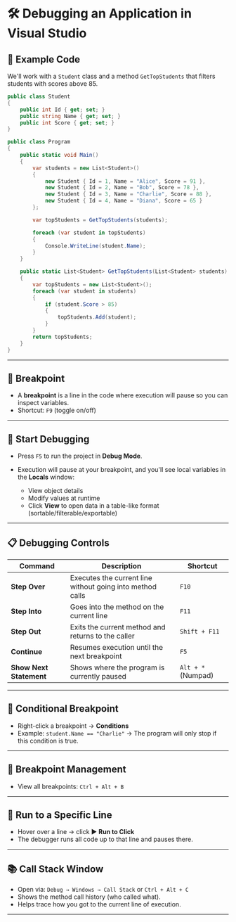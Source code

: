 # 🛠️ Debugging an Application in Visual Studio

## 🔎 Example Code

We'll work with a `Student` class and a method `GetTopStudents` that filters students with scores above 85.

```csharp
public class Student
{
    public int Id { get; set; }
    public string Name { get; set; }
    public int Score { get; set; }
}

public class Program
{
    public static void Main()
    {
        var students = new List<Student>()
        {
            new Student { Id = 1, Name = "Alice", Score = 91 },
            new Student { Id = 2, Name = "Bob", Score = 78 },
            new Student { Id = 3, Name = "Charlie", Score = 88 },
            new Student { Id = 4, Name = "Diana", Score = 65 }
        };

        var topStudents = GetTopStudents(students);

        foreach (var student in topStudents)
        {
            Console.WriteLine(student.Name);
        }
    }

    public static List<Student> GetTopStudents(List<Student> students)
    {
        var topStudents = new List<Student>();
        foreach (var student in students)
        {
            if (student.Score > 85)
            {
                topStudents.Add(student);
            }
        }
        return topStudents;
    }
}
```

---

## 📍 Breakpoint

* A **breakpoint** is a line in the code where execution will pause so you can inspect variables.
* Shortcut: `F9` (toggle on/off)

---

## 🧪 Start Debugging

* Press `F5` to run the project in **Debug Mode**.
* Execution will pause at your breakpoint, and you'll see local variables in the **Locals** window:

  * View object details
  * Modify values at runtime
  * Click **View** to open data in a table-like format (sortable/filterable/exportable)

---

## 📋 Debugging Controls

| Command                 | Description                                               | Shortcut           |
| ----------------------- | --------------------------------------------------------- | ------------------ |
| **Step Over**           | Executes the current line without going into method calls | `F10`              |
| **Step Into**           | Goes into the method on the current line                  | `F11`              |
| **Step Out**            | Exits the current method and returns to the caller        | `Shift + F11`      |
| **Continue**            | Resumes execution until the next breakpoint               | `F5`               |
| **Show Next Statement** | Shows where the program is currently paused               | `Alt + *` (Numpad) |

---

## 🎯 Conditional Breakpoint

* Right-click a breakpoint → **Conditions**
* Example: `student.Name == "Charlie"`
  → The program will only stop if this condition is true.

---

## 📌 Breakpoint Management

* View all breakpoints: `Ctrl + Alt + B`

---

## 🧭 Run to a Specific Line

* Hover over a line → click ▶ **Run to Click**
* The debugger runs all code up to that line and pauses there.

---

## 📚 Call Stack Window

* Open via: `Debug → Windows → Call Stack` or `Ctrl + Alt + C`
* Shows the method call history (who called what).
* Helps trace how you got to the current line of execution.

---
